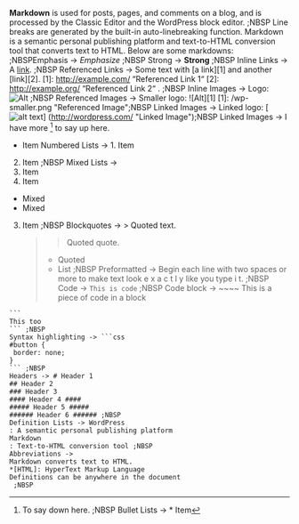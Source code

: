 **Markdown** is used for posts, pages, and comments on a blog, and is processed by the Classic Editor and the WordPress block editor. ;NBSP Line breaks are generated by the built-in auto-linebreaking function. Markdown is a semantic personal publishing platform and text-to-HTML conversion tool that converts text to HTML. Below are some markdowns: ;NBSPEmphasis -> _Emphasize_ ;NBSP
Strong -> **Strong** ;NBSP
Inline Links -> A [link](http://example.com "Inline Link"). ;NBSP
Referenced Links -> Some text with [a link][1] and
another [link][2].
[1]: http://example.com/ “Referenced Link 1“
[2]: http://example.org/ “Referenced Link 2“
. ;NBSP
Inline Images -> Logo: ![Alt](/wp.png "Inline Image")
;NBSP
Referenced Images -> Smaller logo: ![Alt][1]
[1]: /wp-smaller.png "Referenced Image";NBSP
Linked Images -> Linked logo: [![alt text](/wp-smaller.png)]
(http://wordpress.com/ "Linked Image");NBSP
Linked Images -> I have more [^1] to say up here.
[^1]: To say down here.
;NBSP
Bullet Lists -> \* Item

- Item
  Numbered Lists -> 1. Item

2. Item ;NBSP
   Mixed Lists ->
1. Item
1. Item

- Mixed
- Mixed

3. Item
   ;NBSP
   Blockquotes -> > Quoted text.
   > > Quoted quote.
   >
   > - Quoted
   > - List ;NBSP
   >   Preformatted -> Begin each line with
   >   two spaces or more to
   >   make text look
   >   e x a c t l y
   >   like you type i
   >   t. ;NBSP
   >   Code -> `This is code` ;NBSP
   >   Code block -> ~~~~
   >   This is a
   >   piece of code
   >   in a block

````
```
This too
``` ;NBSP
Syntax highlighting -> ```css
#button {
 border: none;
}
``` ;NBSP
Headers -> # Header 1
## Header 2
### Header 3
#### Header 4 ####
##### Header 5 #####
###### Header 6 ###### ;NBSP
Definition Lists -> WordPress
: A semantic personal publishing platform
Markdown
: Text-to-HTML conversion tool ;NBSP
Abbreviations ->
Markdown converts text to HTML.
*[HTML]: HyperText Markup Language
Definitions can be anywhere in the document
 ;NBSP

````
